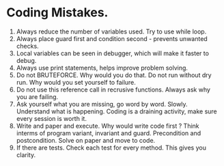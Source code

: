 # Coding Mistakes.

1. Always reduce the number of variables used. Try to use while loop. 
2. Always place guard first and condition second - prevents unwanted checks.
3. Local variables can be seen in debugger, which will make it faster to debug.
4. Always use print statements, helps improve problem solving. 
5. Do not BRUTEFORCE. Why would you do that. 
Do not run without dry run. Why would you set yourself to failure.
6. Do not use this reference call in recrusive functions. Always ask why you are failing. 
7. Ask yourself what you are missing, go word by word. Slowly. Understand what is happening. Coding is a draining activity, make sure every session is worth it. 
8. Write and paper and execute. Why would write code first ? Think interms of program variant, invariant and guard. Precondition and postcondition. Solve on paper and move to code.
9. If there are tests. Check each test for every method. This gives you clarity.